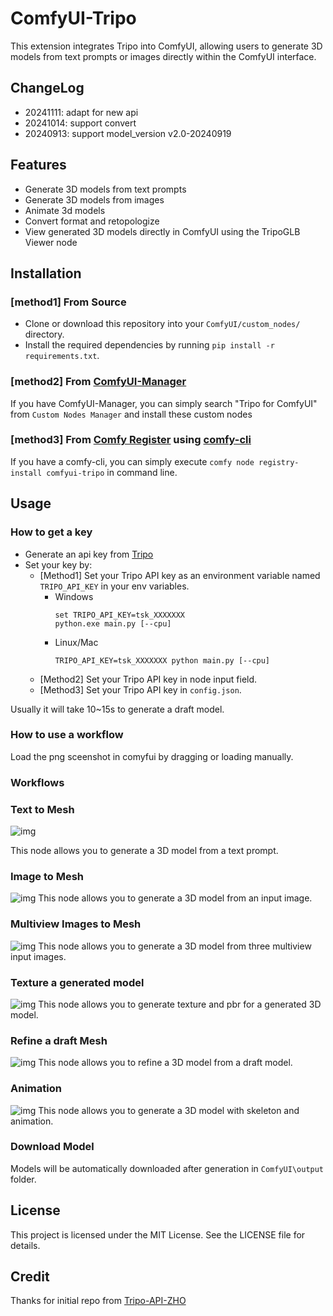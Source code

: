 # ComfyUI-Tripo
This extension integrates Tripo into ComfyUI, allowing users to generate 3D models from text prompts or images directly within the ComfyUI interface.

## ChangeLog
- 20241111: adapt for new api
- 20241014: support convert
- 20240913: support model_version v2.0-20240919

## Features
- Generate 3D models from text prompts
- Generate 3D models from images
- Animate 3d models
- Convert format and retopologize
- View generated 3D models directly in ComfyUI using the TripoGLB Viewer node

## Installation
### [method1] From Source
- Clone or download this repository into your `ComfyUI/custom_nodes/` directory.
- Install the required dependencies by running `pip install -r requirements.txt`.

### [method2] From [ComfyUI-Manager](https://github.com/ltdrdata/ComfyUI-Manager)
If you have ComfyUI-Manager, you can simply search "Tripo for ComfyUI" from `Custom Nodes Manager` and install these custom nodes 

### [method3] From [Comfy Register](https://registry.comfy.org/) using [comfy-cli](https://github.com/Comfy-Org/comfy-cli)
If you have a comfy-cli, you can simply execute `comfy node registry-install comfyui-tripo` in command line.

## Usage
### How to get a key
- Generate an api key from [Tripo](https://platform.tripo3d.ai/)
- Set your key by:
    * [Method1] Set your Tripo API key as an environment variable named `TRIPO_API_KEY` in your env variables. 
        + Windows
            ```
            set TRIPO_API_KEY=tsk_XXXXXXX
            python.exe main.py [--cpu]
            ```
        + Linux/Mac
            ```
            TRIPO_API_KEY=tsk_XXXXXXX python main.py [--cpu]
            ```
    * [Method2] Set your Tripo API key in node input field.
    * [Method3] Set your Tripo API key in `config.json`.

Usually it will take 10~15s to generate a draft model.

### How to use a workflow
Load the png sceenshot in comyfui by dragging or loading manually.

### Workflows
### Text to Mesh
![img](workflows/text_to_model.png)

This node allows you to generate a 3D model from a text prompt.

### Image to Mesh
![img](workflows/image_to_model.png)
This node allows you to generate a 3D model from an input image.

### Multiview Images to Mesh
![img](workflows/multiview_to_model.png)
This node allows you to generate a 3D model from three multiview input images.

### Texture a generated model
![img](workflows/texture_model.png)
This node allows you to generate texture and pbr for a generated 3D model.

### Refine a draft Mesh
![img](workflows/refine_model.png)
This node allows you to refine a 3D model from a draft model.

### Animation
![img](workflows/retarget.png)
This node allows you to generate a 3D model with skeleton and animation.


### Download Model
Models will be automatically downloaded after generation in `ComfyUI\output` folder.

## License
This project is licensed under the MIT License. See the LICENSE file for details.

## Credit
Thanks for initial repo from [Tripo-API-ZHO](https://github.com/ZHO-ZHO-ZHO/Tripo-API-ZHO)
